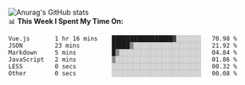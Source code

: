 
![Anurag's GitHub stats](https://github-readme-stats.vercel.app/api?username=supergczh&show_icons=true&theme=radical)
<br />
📊 **This Week I Spent My Time On:**

<!--START_SECTION:waka-->

```text
Vue.js       1 hr 16 mins    █████████████████▓░░░░░░░   70.98 %
JSON         23 mins         █████▒░░░░░░░░░░░░░░░░░░░   21.92 %
Markdown     5 mins          █▒░░░░░░░░░░░░░░░░░░░░░░░   04.84 %
JavaScript   2 mins          ▒░░░░░░░░░░░░░░░░░░░░░░░░   01.86 %
LESS         0 secs          ░░░░░░░░░░░░░░░░░░░░░░░░░   00.32 %
Other        0 secs          ░░░░░░░░░░░░░░░░░░░░░░░░░   00.08 %
```

<!--END_SECTION:waka-->
